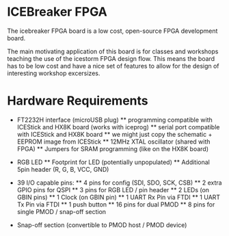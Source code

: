 # ICEBreaker FPGA

The icebreaker FPGA board is a low cost, open-source FPGA development board.

The main motivating application of this board is for classes and workshops
teaching the use of the icestorm FPGA design flow. This means the board has to
be low cost and have a nice set of features to allow for the design of
interesting workshop excersizes.

# Hardware Requirements

 * FT2232H interface (microUSB plug)
 ** programming compatible with ICEStick and HX8K board (works with iceprog)
 ** serial port compatible with ICEStick and HX8K board
 ** we might just copy the schematic + EEPROM image from ICEStick
 ** 12MHz XTAL oscillator (shared with FPGA)
 ** Jumpers for SRAM programming (like on the HX8K board)

 * RGB LED
 ** Footprint for LED (potentially unpopulated)
 ** Additional 5pin header (R, G, B, VCC, GND)

 * 39 I/O capable pins:
 ** 4 pins for config (SDI, SDO, SCK, CSB)
 ** 2 extra GPIO pins for QSPI
 ** 3 pins for RGB LED / pin header
 ** 2 LEDs (on GBIN pins)
 ** 1 Clock (on GBIN pin)
 ** 1 UART Rx Pin via FTDI
 ** 1 UART Tx Pin via FTDI
 ** 1 push button
 ** 16 pins for dual PMOD
 ** 8 pins for single PMOD / snap-off section

 * Snap-off section (convertible to PMOD host / PMOD device)
